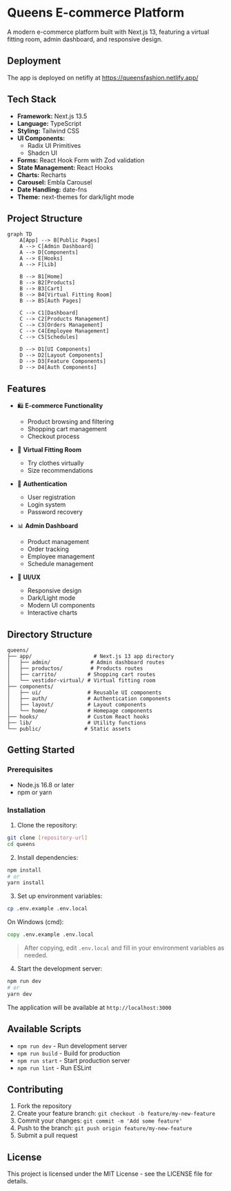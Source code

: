 # Queens E-commerce Platform

A modern e-commerce platform built with Next.js 13, featuring a virtual fitting room, admin dashboard, and responsive design.

## Deployment
The app is deployed on netifly at https://queensfashion.netlify.app/

## Tech Stack

- **Framework:** Next.js 13.5
- **Language:** TypeScript
- **Styling:** Tailwind CSS
- **UI Components:** 
  - Radix UI Primitives
  - Shadcn UI
- **Forms:** React Hook Form with Zod validation
- **State Management:** React Hooks
- **Charts:** Recharts
- **Carousel:** Embla Carousel
- **Date Handling:** date-fns
- **Theme:** next-themes for dark/light mode

## Project Structure

```mermaid
graph TD
    A[App] --> B[Public Pages]
    A --> C[Admin Dashboard]
    A --> D[Components]
    A --> E[Hooks]
    A --> F[Lib]

    B --> B1[Home]
    B --> B2[Products]
    B --> B3[Cart]
    B --> B4[Virtual Fitting Room]
    B --> B5[Auth Pages]

    C --> C1[Dashboard]
    C --> C2[Products Management]
    C --> C3[Orders Management]
    C --> C4[Employee Management]
    C --> C5[Schedules]

    D --> D1[UI Components]
    D --> D2[Layout Components]
    D --> D3[Feature Components]
    D --> D4[Auth Components]
```

## Features

- 🛍️ **E-commerce Functionality**
  - Product browsing and filtering
  - Shopping cart management
  - Checkout process
  
- 👔 **Virtual Fitting Room**
  - Try clothes virtually
  - Size recommendations
  
- 🔐 **Authentication**
  - User registration
  - Login system
  - Password recovery
  
- 📊 **Admin Dashboard**
  - Product management
  - Order tracking
  - Employee management
  - Schedule management
  
- 🎨 **UI/UX**
  - Responsive design
  - Dark/Light mode
  - Modern UI components
  - Interactive charts

## Directory Structure

```
queens/
├── app/                    # Next.js 13 app directory
│   ├── admin/             # Admin dashboard routes
│   ├── productos/         # Products routes
│   ├── carrito/          # Shopping cart routes
│   └── vestidor-virtual/ # Virtual fitting room
├── components/
│   ├── ui/               # Reusable UI components
│   ├── auth/             # Authentication components
│   ├── layout/           # Layout components
│   └── home/             # Homepage components
├── hooks/                # Custom React hooks
├── lib/                  # Utility functions
└── public/              # Static assets
```

## Getting Started

### Prerequisites

- Node.js 16.8 or later
- npm or yarn

### Installation

1. Clone the repository:
```bash
git clone [repository-url]
cd queens
```

2. Install dependencies:
```bash
npm install
# or
yarn install
```

3. Set up environment variables:
```bash
cp .env.example .env.local
```
On Windows (cmd):
```cmd
copy .env.example .env.local
```
> After copying, edit `.env.local` and fill in your environment variables as needed.

4. Start the development server:
```bash
npm run dev
# or
yarn dev
```

The application will be available at `http://localhost:3000`

## Available Scripts

- `npm run dev` - Run development server
- `npm run build` - Build for production
- `npm run start` - Start production server
- `npm run lint` - Run ESLint

## Contributing

1. Fork the repository
2. Create your feature branch: `git checkout -b feature/my-new-feature`
3. Commit your changes: `git commit -m 'Add some feature'`
4. Push to the branch: `git push origin feature/my-new-feature`
5. Submit a pull request

## License

This project is licensed under the MIT License - see the LICENSE file for details.
